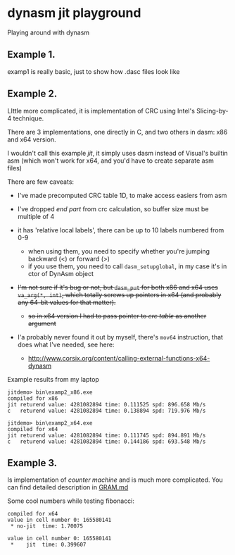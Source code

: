 dynasm jit playground
=====================

Playing around with dynasm 

Example 1.
----------
examp1 is really basic, just to show how .dasc files look like

Example 2.
----------

LIttle more complicated, it is implementation of CRC using Intel's
Slicing-by-4 technique.

There are 3 implementations, one directly in C, and two others in dasm: x86 and x64 version.

I wouldn't call this example *jit*, it simply uses dasm instead of Visual's builtin asm
(which won't work for x64, and you'd have to create separate asm files)

There are few caveats:
 * I've made precomputed CRC table 1D, to make access easiers from asm
 * I've dropped _end part_ from crc calculation, so buffer size must be multiple of 4
 * it has 'relative local labels', there can be up to 10 labels numbered from 0-9
   + when using them, you need to specify whether you're jumping backward (<) or forward (>)
   + if you use them, you need to call `dasm_setupglobal`, in my case it's in ctor of DynAsm object

 * ~~I'm not sure if it's bug or not, but `dasm_put` for both x86 and x64 uses `va_arg(*, int)`, which totally screws up pointers in x64 (and probably any 64-bit values for that matter).~~
   + ~~so in x64 version I had to pass pointer to _crc table_ as another argument~~
 * I'a probably never found it out by myself, there's `mov64` instruction, that does what I've needed, see here:
   + http://www.corsix.org/content/calling-external-functions-x64-dynasm

Example results from my laptop
```
jitdemo> bin\examp2_x86.exe
compiled for x86
jit returend value: 4281082894 time: 0.111525 spd: 896.658 Mb/s
c   returend value: 4281082894 time: 0.138894 spd: 719.976 Mb/s

jitdemo> bin\examp2_x64.exe
compiled for x64
jit returend value: 4281082894 time: 0.111745 spd: 894.891 Mb/s
c   returend value: 4281082894 time: 0.144186 spd: 693.548 Mb/s
```

Example 3.
----------

Is implementation of *counter machine* and is much more complicated.
You can find detailed description in [GRAM.md](https://github.com/gim913/dynasm-jit-playground/blob/master/GRAM.md)

Some cool numbers while testing fibonacci:
```
compiled for x64
value in cell number 0: 165580141
 * no-jit  time: 1.70075

value in cell number 0: 165580141
 *    jit  time: 0.399607
```

